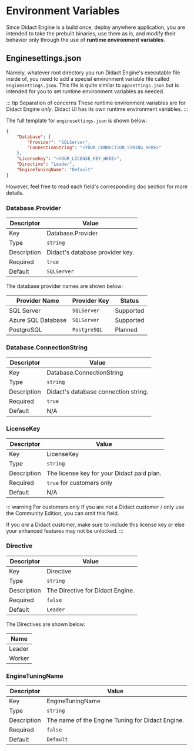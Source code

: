# Environment Variables

Since Didact Engine is a build once, deploy anywhere application, you are intended to take the prebuilt binaries, use them as is, and modify their behavior only through the use of **runtime environment variables**.

## Enginesettings.json

Namely, whatever root directory you run Didact Engine's executable file inside of, you need to add a special environment variable file called `enginesettings.json`. This file is quite similar to `appsettings.json` but is intended for you to set runtime environment variables as needed.

::: tip Separation of concerns
These runtime environment variables are for Didact Engine *only*. Didact UI has its own runtime environment variables.
::: 

The full template for `enginesettings.json` is shown below:

```json
{
    "Database": {
        "Provider": "SQLServer",
        "ConnectionString": "<YOUR_CONNECTION_STRING_HERE>"
    },
    "LicenseKey": "<YOUR_LICENSE_KEY_HERE>",
    "Directive": "Leader",
    "EngineTuningName": "Default"
}
```

However, feel free to read each field's corresponding doc section for more details.

### Database.Provider

| Descriptor | Value |
| --- | --- |
| Key         | Database.Provider |
| Type        | `string` |
| Description | Didact's database provider key. |
| Required    | `true` |
| Default     | `SQLServer` |

The database provider names are shown below:

| Provider Name | Provider Key | Status |
| --- | --- | --- |
| SQL Server | `SQLServer` | Supported |
| Azure SQL Database | `SQLServer` | Supported |
| PostgreSQL | `PostgreSQL` | Planned |

### Database.ConnectionString

| Descriptor | Value |
| --- | --- |
| Key         | Database.ConnectionString |
| Type        | `string` |
| Description | Didact's database connection string. |
| Required    | `true` |
| Default     | N/A |

### LicenseKey

| Descriptor | Value |
| --- | --- |
| Key         | LicenseKey |
| Type        | `string` |
| Description | The license key for your Didact paid plan. |
| Required    | `true` for customers only |
| Default     | N/A |

::: warning For customers only
If you are not a Didact customer / only use the Community Edition, you can omit this field.

If you *are* a Didact customer, make sure to include this license key or else your enhanced features may not be unlocked.
:::

### Directive

| Descriptor | Value |
| --- | --- |
| Key         | Directive |
| Type        | `string` |
| Description | The Directive for Didact Engine. |
| Required    | `false` |
| Default     | `Leader` |

The Directives are shown below:

| Name |
| --- |
| Leader |
| Worker |

### EngineTuningName

| Descriptor | Value |
| --- | --- |
| Key         | EngineTuningName |
| Type        | `string` |
| Description | The name of the Engine Tuning for Didact Engine. |
| Required    | `false` |
| Default     | `Default` |